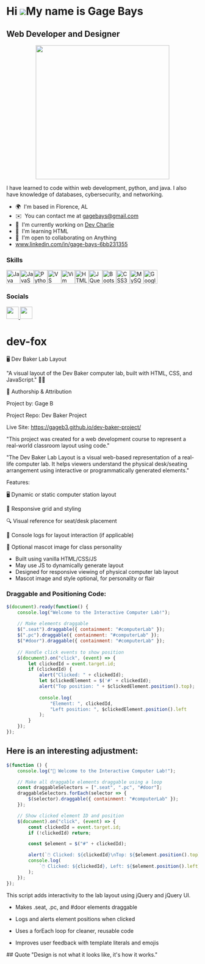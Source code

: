 Hi ![](https://user-images.githubusercontent.com/18350557/176309783-0785949b-9127-417c-8b55-ab5a4333674e.gif)My name is Gage Bays
=================================================================================================================================

Web Developer and Designer
--------------------------

<p align="center">
  <img src="https://i0.wp.com/therebelwalk.com/wp-content/uploads/2024/02/IMG_0436.jpg?resize=1242%2C640&ssl=1" width="350"/>
</p>



I have learned to code within web development, python, and java. I also have knowledge of databases, cybersecurity, and networking.



* 🌍  I'm based in Florence, AL
* ✉️  You can contact me at [gagebays@gmail.com](mailto:gagebays@gmail.com)
* 🚀  I'm currently working on [Dev Charlie](http://gageb3.github.io/dev-charlie/)
* 🧠  I'm learning HTML
* 🤝  I'm open to collaborating on Anything
* www.linkedin.com/in/gage-bays-6bb231355


### Skills


<p align="left">
<a href="https://www.oracle.com/java/" target="_blank" rel="noreferrer"><img src="https://raw.githubusercontent.com/danielcranney/readme-generator/main/public/icons/skills/java-colored.svg" width="36" height="36" alt="Java" /></a><a href="https://developer.mozilla.org/en-US/docs/Web/JavaScript" target="_blank" rel="noreferrer"><img src="https://raw.githubusercontent.com/danielcranney/readme-generator/main/public/icons/skills/javascript-colored.svg" width="36" height="36" alt="JavaScript" /></a><a href="https://www.python.org/" target="_blank" rel="noreferrer"><img src="https://raw.githubusercontent.com/danielcranney/readme-generator/main/public/icons/skills/python-colored.svg" width="36" height="36" alt="Python" /></a><a href="https://code.visualstudio.com/" target="_blank" rel="noreferrer"><img src="https://raw.githubusercontent.com/danielcranney/readme-generator/main/public/icons/skills/visualstudiocode.svg" width="36" height="36" alt="VS Code" /></a><a href="https://www.vim.org/" target="_blank" rel="noreferrer"><img src="https://raw.githubusercontent.com/danielcranney/readme-generator/main/public/icons/skills/vim.svg" width="36" height="36" alt="Vim" /></a><a href="https://developer.mozilla.org/en-US/docs/Glossary/HTML5" target="_blank" rel="noreferrer"><img src="https://raw.githubusercontent.com/danielcranney/readme-generator/main/public/icons/skills/html5-colored.svg" width="36" height="36" alt="HTML5" /></a><a href="https://jquery.com/" target="_blank" rel="noreferrer"><img src="https://raw.githubusercontent.com/danielcranney/readme-generator/main/public/icons/skills/jquery-colored.svg" width="36" height="36" alt="JQuery" /></a><a href="https://getbootstrap.com/" target="_blank" rel="noreferrer"><img src="https://raw.githubusercontent.com/danielcranney/readme-generator/main/public/icons/skills/bootstrap-colored.svg" width="36" height="36" alt="Bootstrap" /></a><a href="https://www.w3.org/TR/CSS/#css" target="_blank" rel="noreferrer"><img src="https://raw.githubusercontent.com/danielcranney/readme-generator/main/public/icons/skills/css3-colored.svg" width="36" height="36" alt="CSS3" /></a><a href="https://www.mysql.com/" target="_blank" rel="noreferrer"><img src="https://raw.githubusercontent.com/danielcranney/readme-generator/main/public/icons/skills/mysql-colored.svg" width="36" height="36" alt="MySQL" /></a><a href="https://cloud.google.com/" target="_blank" rel="noreferrer"><img src="https://raw.githubusercontent.com/danielcranney/readme-generator/main/public/icons/skills/googlecloud-colored.svg" width="36" height="36" alt="Google Cloud" /></a>
</p>


### Socials

<p align="left"> <a href="https://www.github.com/gageb3" target="_blank" rel="noreferrer"> <picture> <source media="(prefers-color-scheme: dark)" srcset="https://raw.githubusercontent.com/danielcranney/readme-generator/main/public/icons/socials/github-dark.svg" /> <source media="(prefers-color-scheme: light)" srcset="https://raw.githubusercontent.com/danielcranney/readme-generator/main/public/icons/socials/github.svg" /> <img src="https://raw.githubusercontent.com/danielcranney/readme-generator/main/public/icons/socials/github.svg" width="32" height="32" /> </picture> </a> <a href="http://www.instagram.com/gagebays_3" target="_blank" rel="noreferrer"> <picture> <source media="(prefers-color-scheme: dark)" srcset="https://raw.githubusercontent.com/danielcranney/readme-generator/main/public/icons/socials/instagram-dark.svg" /> <source media="(prefers-color-scheme: light)" srcset="https://raw.githubusercontent.com/danielcranney/readme-generator/main/public/icons/socials/instagram.svg" /> <img src="https://raw.githubusercontent.com/danielcranney/readme-generator/main/public/icons/socials/instagram.svg" width="32" height="32" /> </picture> </a></p>


# dev-fox
🖥️ Dev Baker Lab Layout

"A visual layout of the Dev Baker computer lab, built with HTML, CSS, and JavaScript." 🧑‍💻

👤 Authorship & Attribution

Project by: Gage B

Project Repo: Dev Baker Project

Live Site: https://gageb3.github.io/dev-baker-project/

"This project was created for a web development course to represent a real-world classroom layout using code."

"The Dev Baker Lab Layout is a visual web-based representation of a real-life computer lab. It helps viewers understand the physical desk/seating arrangement using interactive or programmatically generated elements."

Features:

🖥️ Dynamic or static computer station layout

📐 Responsive grid and styling

🔍 Visual reference for seat/desk placement

🧪 Console logs for layout interaction (if applicable)

🐢 Optional mascot image for class personality

- Built using vanilla HTML/CSS/JS
- May use JS to dynamically generate layout
- Designed for responsive viewing of physical computer lab layout
- Mascot image and style optional, for personality or flair
<detail>

### Draggable and Positioning Code:
```JavaScript
$(document).ready(function() {
    console.log("Welcome to the Interactive Computer Lab!");
    
    // Make elements draggable
    $(".seat").draggable({ containment: "#computerLab" });
    $(".pc").draggable({ containment: "#computerLab" });
    $("#door").draggable({ containment: "#computerLab" });
    
    // Handle click events to show position
    $(document).on("click", (event) => {
        let clickedId = event.target.id;
        if (clickedId) {
            alert("Clicked: " + clickedId);
            let $clickedElement = $('#' + clickedId);
            alert("Top position: " + $clickedElement.position().top);
            
            console.log(
                "Element: ", clickedId, 
                "Left position: ", $clickedElement.position().left
            );
        }
    });
});
```
## Here is an interesting adjustment:
```JavaScript
$(function () {
    console.log("👋 Welcome to the Interactive Computer Lab!");

    // Make all draggable elements draggable using a loop
    const draggableSelectors = [".seat", ".pc", "#door"];
    draggableSelectors.forEach(selector => {
        $(selector).draggable({ containment: "#computerLab" });
    });

    // Show clicked element ID and position
    $(document).on("click", (event) => {
        const clickedId = event.target.id;
        if (!clickedId) return;

        const $element = $("#" + clickedId);

        alert(`🖱️ Clicked: ${clickedId}\nTop: ${$element.position().top}px`);
        console.log(
            `🖱️ Clicked: ${clickedId}, Left: ${$element.position().left}px`
        );
    });
});
```
<summary>This script adds interactivity to the lab layout using jQuery and jQuery UI.</summary>

- Makes .seat, .pc, and #door elements draggable

- Logs and alerts element positions when clicked

- Uses a forEach loop for cleaner, reusable code

- Improves user feedback with template literals and emojis
</detail>
## Quote
"Design is not what it looks like, it's how it works."
